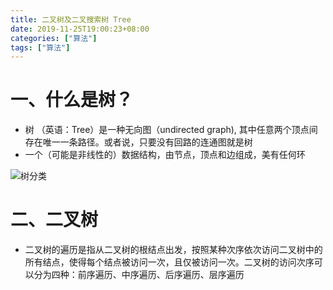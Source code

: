 ```yaml
---
title: 二叉树及二叉搜索树 Tree
date: 2019-11-25T19:00:23+08:00
categories: ["算法"]
tags: ["算法"]
---
```


# 一、什么是树？

- 树 （英语：Tree）是⼀种⽆向图（undirected graph), 其中任意两个顶点间存在唯⼀⼀条路径。或者说，只要没有回路的连通图就是树
- ⼀个（可能是⾮线性的）数据结构，由节点，顶点和边组成，美有任何环

![树分类](/algorithm/tree.jpeg)


# 二、二叉树

- 二叉树的遍历是指从二叉树的根结点出发，按照某种次序依次访问二叉树中的所有结点，使得每个结点被访问一次，且仅被访问一次。二叉树的访问次序可以分为四种：前序遍历、中序遍历、后序遍历、层序遍历
